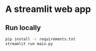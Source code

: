 # A streamlit web app

## Run locally

```sh
pip install -r requirements.txt
streamlit run main.py
```


